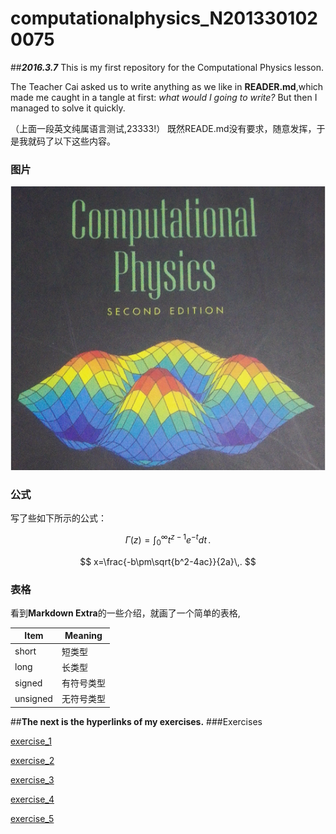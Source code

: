 # **computationalphysics_N2013301020075**

##***2016.3.7*** 
 This is my first repository for the Computational Physics lesson.
 
 The Teacher Cai asked us to write anything as we like in **READER.md**,which made me caught in a tangle at first: *what would I going to write?* But then I managed to solve it quickly.

（上面一段英文纯属语言测试,23333!）
既然READE.md没有要求，随意发挥，于是我就码了以下这些内容。

### 图片 

![](https://raw.githubusercontent.com/XiaobudianChen/computationalphysics_N2013301020075/master/computational.physics.png)

### 公式

写了些如下所示的公式：

 $$
\Gamma(z) = \int_0^\infty t^{z-1}e^{-t}dt\,.
$$

 $$
x=\frac{-b\pm\sqrt{b^2-4ac}}{2a}\,.
  $$

### 表格

看到**Markdown Extra**的一些介绍，就画了一个简单的表格,

Item     | Meaning
-------- | ---
short    | 短类型
long     | 长类型
signed   | 有符号类型
unsigned | 无符号类型

##**The next is the hyperlinks of my exercises.**
###Exercises

[exercise_1]()

[exercise_2]()

[exercise_3]()

[exercise_4]()

[exercise_5]()
